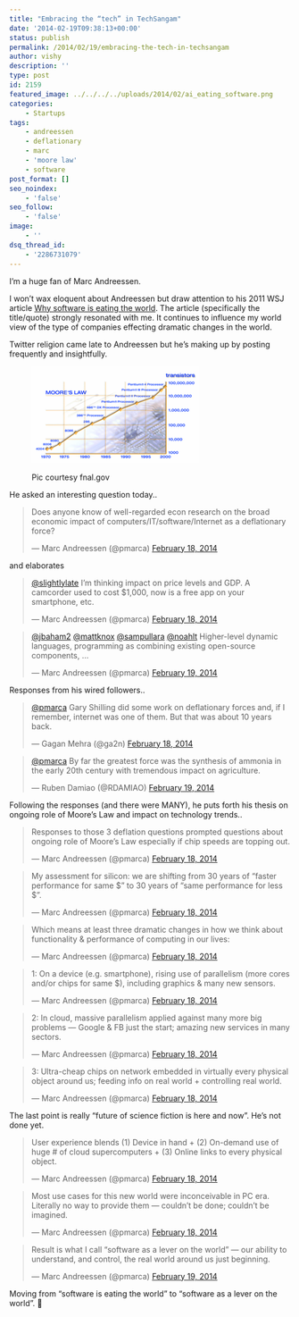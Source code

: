 ```yaml
---
title: "Embracing the “tech” in TechSangam"
date: '2014-02-19T09:38:13+00:00'
status: publish
permalink: /2014/02/19/embracing-the-tech-in-techsangam
author: vishy
description: ''
type: post
id: 2159
featured_image: ../../../../uploads/2014/02/ai_eating_software.png
categories:
    - Startups
tags:
    - andreessen
    - deflationary
    - marc
    - 'moore law'
    - software
post_format: []
seo_noindex:
    - 'false'
seo_follow:
    - 'false'
image:
    - ''
dsq_thread_id:
    - '2286731079'
---
```

I’m a huge fan of Marc Andreessen.

I won’t wax eloquent about Andreessen but draw attention to his 2011 WSJ article [Why software is eating the world](http://online.wsj.com/news/articles/SB10001424053111903480904576512250915629460). The article (specifically the title/quote) strongly resonated with me. It continues to influence my world view of the type of companies effecting dramatic changes in the world.

Twitter religion came late to Andreessen but he’s making up by posting frequently and insightfully.

<figure aria-describedby="caption-attachment-2165" class="wp-caption alignleft" id="attachment_2165" style="width: 300px">

[![Pic courtesy fnal.gov](../../../../uploads/2014/02/Moores_law._fnal_gov.png)](../../../../uploads/2014/02/Moores_law._fnal_gov.png)<figcaption class="wp-caption-text" id="caption-attachment-2165">Pic courtesy fnal.gov</figcaption></figure>

He asked an interesting question today..

> Does anyone know of well-regarded econ research on the broad economic impact of computers/IT/software/Internet as a deflationary force?
> 
> — Marc Andreessen (@pmarca) [February 18, 2014](https://twitter.com/pmarca/statuses/435907231775617024)

<script async="" charset="utf-8" src="//platform.twitter.com/widgets.js" type="text/javascript"></script>and elaborates

> [@slightlylate](https://twitter.com/slightlylate) I’m thinking impact on price levels and GDP. A camcorder used to cost $1,000, now is a free app on your smartphone, etc.
> 
> — Marc Andreessen (@pmarca) [February 18, 2014](https://twitter.com/pmarca/statuses/435911852480921600)

> [@jbaham2](https://twitter.com/jbaham2) [@mattknox](https://twitter.com/mattknox) [@sampullara](https://twitter.com/sampullara) [@noahlt](https://twitter.com/noahlt) Higher-level dynamic languages, programming as combining existing open-source components, …
> 
> — Marc Andreessen (@pmarca) [February 19, 2014](https://twitter.com/pmarca/statuses/435936518494883840)

<script async="" charset="utf-8" src="//platform.twitter.com/widgets.js" type="text/javascript"></script>Responses from his wired followers..

> [@pmarca](https://twitter.com/pmarca) Gary Shilling did some work on deflationary forces and, if I remember, internet was one of them. But that was about 10 years back.
> 
> — Gagan Mehra (@ga2n) [February 18, 2014](https://twitter.com/ga2n/statuses/435910089052913665)

> [@pmarca](https://twitter.com/pmarca) By far the greatest force was the synthesis of ammonia in the early 20th century with tremendous impact on agriculture.
> 
> — Ruben Damiao (@RDAMIAO) [February 19, 2014](https://twitter.com/RDAMIAO/statuses/435953516117770241)

<script async="" charset="utf-8" src="//platform.twitter.com/widgets.js" type="text/javascript"></script>Following the responses (and there were MANY), he puts forth his thesis on ongoing role of Moore’s Law and impact on technology trends..

> Responses to those 3 deflation questions prompted questions about ongoing role of Moore’s Law especially if chip speeds are topping out.
> 
> — Marc Andreessen (@pmarca) [February 18, 2014](https://twitter.com/pmarca/statuses/435924800419024896)

> My assessment for silicon: we are shifting from 30 years of “faster performance for same $” to 30 years of “same performance for less $”.
> 
> — Marc Andreessen (@pmarca) [February 18, 2014](https://twitter.com/pmarca/statuses/435925109228843008)

> Which means at least three dramatic changes in how we think about functionality &amp; performance of computing in our lives:
> 
> — Marc Andreessen (@pmarca) [February 18, 2014](https://twitter.com/pmarca/statuses/435925371880357888)

> 1: On a device (e.g. smartphone), rising use of parallelism (more cores and/or chips for same $), including graphics &amp; many new sensors.
> 
> — Marc Andreessen (@pmarca) [February 18, 2014](https://twitter.com/pmarca/statuses/435925577485144065)

> 2: In cloud, massive parallelism applied against many more big problems — Google &amp; FB just the start; amazing new services in many sectors.
> 
> — Marc Andreessen (@pmarca) [February 18, 2014](https://twitter.com/pmarca/statuses/435925823703363584)

> 3: Ultra-cheap chips on network embedded in virtually every physical object around us; feeding info on real world + controlling real world.
> 
> — Marc Andreessen (@pmarca) [February 18, 2014](https://twitter.com/pmarca/statuses/435926189681545216)

<script async="" charset="utf-8" src="//platform.twitter.com/widgets.js" type="text/javascript"></script>The last point is really “future of science fiction is here and now”. He’s not done yet.

> User experience blends (1) Device in hand + (2) On-demand use of huge # of cloud supercomputers + (3) Online links to every physical object.
> 
> — Marc Andreessen (@pmarca) [February 18, 2014](https://twitter.com/pmarca/statuses/435926560126664704)

> Most use cases for this new world were inconceivable in PC era. Literally no way to provide them — couldn’t be done; couldn’t be imagined.
> 
> — Marc Andreessen (@pmarca) [February 18, 2014](https://twitter.com/pmarca/statuses/435926699469832193)

> Result is what I call “software as a lever on the world” — our ability to understand, and control, the real world around us just beginning.
> 
> — Marc Andreessen (@pmarca) [February 19, 2014](https://twitter.com/pmarca/statuses/435926947558739968)

Moving from “software is eating the world” to “software as a lever on the world”. 🙂
